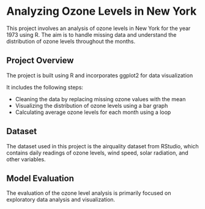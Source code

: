 # Analyzing Ozone Levels in New York
This project involves an analysis of ozone levels in New York for the year 1973 using R. The aim is to handle missing data and understand the distribution of ozone levels throughout the months.

## Project Overview
The project is built using R and incorporates ggplot2 for data visualization

It includes the following steps:
* Cleaning the data by replacing missing ozone values with the mean
* Visualizing the distribution of ozone levels using a bar graph
* Calculating average ozone levels for each month using a loop

## Dataset
The dataset used in this project is the airquality dataset from RStudio, which contains daily readings of ozone levels, wind speed, solar radiation, and other variables.

## Model Evaluation
The evaluation of the ozone level analysis is primarily focused on exploratory data analysis and visualization. 
